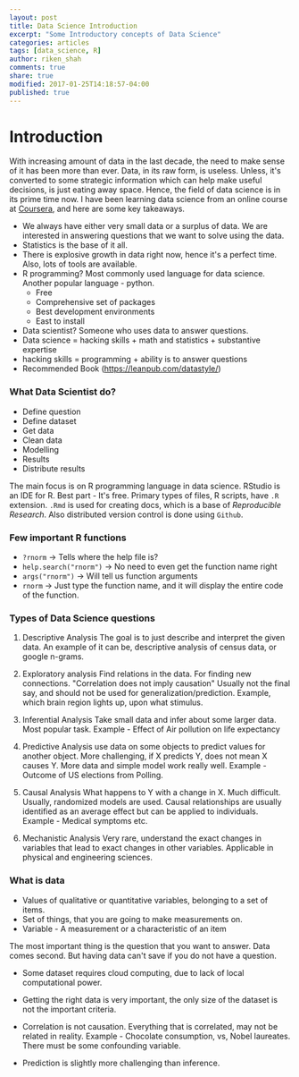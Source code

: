 ```yaml
---
layout: post
title: Data Science Introduction
excerpt: "Some Introductory concepts of Data Science"
categories: articles
tags: [data_science, R]
author: riken_shah
comments: true
share: true
modified: 2017-01-25T14:18:57-04:00
published: true
---
```


# Introduction

With increasing amount of data in the last decade, the need to make sense of it has been more than ever. Data, in its raw form, is useless. Unless, it's converted to some strategic information which can help make useful decisions, is just eating away space. Hence, the field of data science is in its prime time now. I have been learning data science from an online course at [Coursera](https://www.coursera.org/), and here are some key takeaways. 

- We always have either very small data or a surplus of data. We are interested in answering questions that we want to solve using the data.
- Statistics is the base of it all.
- There is explosive growth in data right now, hence it's a perfect time. Also, lots of tools are available.
- R programming? Most commonly used language for data science. Another popular language - python. 
    - Free
    - Comprehensive set of packages
    - Best development environments
    - East to install
- Data scientist? Someone who uses data to answer questions. 
- Data science = hacking skills + math and statistics + substantive expertise
- hacking skills = programming + ability is to answer questions
- Recommended Book (https://leanpub.com/datastyle/)

### What Data Scientist do?
- Define question
- Define dataset
- Get data
- Clean data
- Modelling
- Results
- Distribute results

The main focus is on R programming language in data science. RStudio is an IDE for R. Best part - It's free. Primary types of files, R scripts, have `.R` extension. `.Rmd` is used for creating docs, which is a base of *Reproducible Research*. Also distributed version control is done using `Github`. 

### Few important R functions

- `?rnorm` -> Tells where the help file is?
- `help.search("rnorm")` -> No need to even get the function name right
- `args("rnorm")` -> Will tell us function arguments
- `rnorm` -> Just type the function name, and it will display the entire code of the function.


### Types of Data Science questions

1. Descriptive Analysis
The goal is to just describe and interpret the given data. An example of it can be, descriptive analysis of census data, or google n-grams.

2. Exploratory analysis
Find relations in the data. For finding new connections. 
"Correlation does not imply causation"
Usually not the final say, and should not be used for generalization/prediction.
Example, which brain region lights up, upon what stimulus.

3. Inferential Analysis
Take small data and infer about some larger data. Most popular task.
Example - Effect of Air pollution on life expectancy

4. Predictive Analysis
use data on some objects to predict values for another object.
More challenging, if X predicts Y, does not mean X causes Y.
More data and simple model work really well.
Example - Outcome of US elections from Polling.

5. Causal Analysis
What happens to Y with a change in X. Much difficult. 
Usually, randomized models are used.
Causal relationships are usually identified as an average effect but can be applied to individuals.
Example - Medical symptoms etc.

6. Mechanistic Analysis
Very rare, understand the exact changes in variables that lead to exact changes in other variables. 
Applicable in physical and engineering sciences.

### What is data

- Values of qualitative or quantitative variables, belonging to a set of items.
- Set of things, that you are going to make measurements on.
- Variable - A measurement or a characteristic of an item

The most important thing is the question that you want to answer. Data comes second. But having data can't save if you do not have a question.

- Some dataset requires cloud computing, due to lack of local computational power.

- Getting the right data is very important, the only size of the dataset is not the important criteria.

- Correlation is not causation. Everything that is correlated, may not be related in reality. 
Example - Chocolate consumption, vs, Nobel laureates. There must be some confounding variable.

- Prediction is slightly more challenging than inference.
